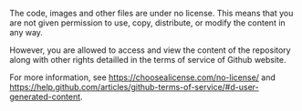 The code, images and other files are under no license. This means that you are not given permission to use, copy, distribute, or modify the content in any way.

However, you are allowed to access and view the content of the repository along with other rights detailled in the terms of service of Github website.

For more information, see https://choosealicense.com/no-license/ and https://help.github.com/articles/github-terms-of-service/#d-user-generated-content.
